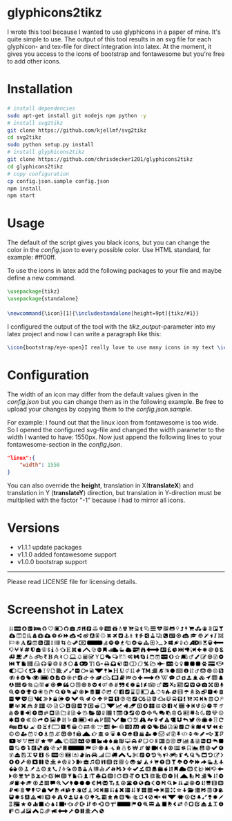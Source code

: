 # glyphicons2tikz
I wrote this tool because I wanted to use glyphicons in a paper of mine. It's quite simple to use. The output of this tool results in an svg file for each glyphicon- and tex-file for direct integration into latex. At the moment, it gives you access to the icons of bootstrap and fontawesome but you're free to add other icons.

# Installation
```bash
# install dependencies
sudo apt-get install git nodejs npm python -y
# install svg2tikz
git clone https://github.com/kjellmf/svg2tikz
cd svg2tikz
sudo python setup.py install
# install glyphicons2tikz
git clone https://github.com/chrisdecker1201/glyphicons2tikz
cd glyphicons2tikz
# copy configuration
cp config.json.sample config.json
npm install
npm start
```

# Usage
The default of the script gives you black icons, but you can change the color in the _config.json_ to every possible color. Use HTML standard, for example: #ff00ff.

To use the icons in latex add the following packages to your file and maybe define a new command.

```latex
\usepackage{tikz}
\usepackage{standalone}

\newcommand{\icon}[1]{\includestandalone[height=9pt]{tikz/#1}}
```

I configured the output of the tool with the _tikz_\__output_-parameter into my latex project and now I can write a paragraph like this:
```latex
\icon{bootstrap/eye-open}I really love to use many icons in my text \icon{fontawesome/linux}
```

# Configuration
The width of an icon may differ from the default values given in the _config.json_ but you can change them as in the following example. Be free to upload your changes by copying them to the _config.json.sample_. 

For example: I found out that the linux icon from fontawesome is too wide. So I opened the configured svg-file and changed the width parameter to the width I wanted to have: 1550px. Now just append the following lines to your fontawesome-section in the _config.json_.
```json
"linux":{
    "width": 1550
}
```
You can also override the __height__, translation in X(__translateX__) and translation in Y (__translateY__) direction, but translation in Y-direction must be multiplied with the factor "-1" because I had to mirror all icons.

# Versions
* v1.1.1 update packages
* v1.1.0 added fontawesome support
* v1.0.0 bootstrap support

------------------------------------------------
Please read LICENSE file for licensing details.

# Screenshot in Latex
![Icons in Latex](doc/screenshot.png "Screenshot in Latex")

